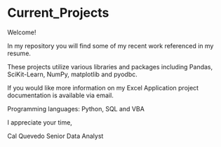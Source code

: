 # Current_Projects
Welcome! 

In my repository you will find some of my recent work referenced in my resume.

These projects utilize various libraries and packages including Pandas, SciKit-Learn, NumPy, matplotlib and pyodbc.

If you would like more information on my Excel Application project documentation is available via email. 

Programming languages: Python, SQL and VBA 

I appreciate your time,

Cal Quevedo
Senior Data Analyst
